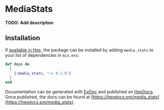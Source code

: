 # MediaStats

**TODO: Add description**

## Installation

If [available in Hex](https://hex.pm/docs/publish), the package can be installed
by adding `media_stats` to your list of dependencies in `mix.exs`:

```elixir
def deps do
  [
    {:media_stats, "~> 0.1.0"}
  ]
end
```

Documentation can be generated with [ExDoc](https://github.com/elixir-lang/ex_doc)
and published on [HexDocs](https://hexdocs.pm). Once published, the docs can
be found at [https://hexdocs.pm/media_stats](https://hexdocs.pm/media_stats).

